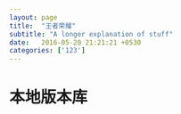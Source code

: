 ```yaml
---
layout: page
title:  "王者荣耀"
subtitle: "A longer explanation of stuff"
date:   2016-05-20 21:21:21 +0530
categories: ['123']
---
```



 # 本地版本库


    